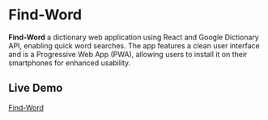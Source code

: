 # Find-Word

**Find-Word** a dictionary web application using React and Google Dictionary API, enabling quick word searches.
The app features a clean user interface and is a Progressive Web App (PWA), allowing users to install it on their smartphones for enhanced usability.



## Live Demo
[Find-Word](https://words-find.vercel.app/)

